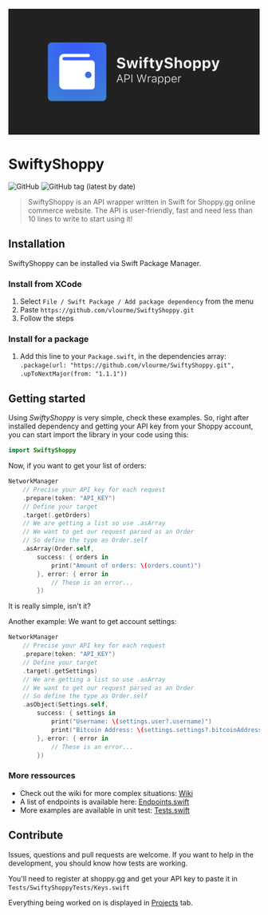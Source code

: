 <p align="center">
    <img src="Media/Board.png" />
</p>

# SwiftyShoppy
![GitHub](https://img.shields.io/github/license/vlourme/SwiftyShoppy)
![GitHub tag (latest by date)](https://img.shields.io/github/v/tag/vlourme/SwiftyShoppy?color=ff1a55&label=version)
> SwiftyShoppy is an API wrapper written in Swift for Shoppy.gg online commerce website.
> The API is user-friendly, fast and need less than 10 lines to write to start using it!

## Installation
SwiftyShoppy can be installed via Swift Package Manager.

### Install from XCode
1. Select `File / Swift Package / Add package dependency` from the menu
2. Paste `https://github.com/vlourme/SwiftyShoppy.git`
3. Follow the steps

### Install for a package
1. Add this line to your `Package.swift`, in the dependencies array: `
.package(url: "https://github.com/vlourme/SwiftyShoppy.git", .upToNextMajor(from: "1.1.1"))
`

## Getting started
Using *SwiftyShoppy* is very simple, check these examples.
So, right after installed dependency and getting your API key from your Shoppy account, you can start import the library in your code using this: 
```swift
import SwiftyShoppy
```

Now, if you want to get your list of orders:
```swift
NetworkManager
    // Precise your API key for each request
    .prepare(token: "API_KEY")
    // Define your target
    .target(.getOrders)
    // We are getting a list so use .asArray
    // We want to get our request parsed as an Order
    // So define the type as Order.self
    .asArray(Order.self,
        success: { orders in
            print("Amount of orders: \(orders.count)")
        }, error: { error in
            // These is an error...
        })
```

It is really simple, isn't it?

Another example: We want to get account settings:
```swift
NetworkManager
    // Precise your API key for each request
    .prepare(token: "API_KEY")
    // Define your target
    .target(.getSettings)
    // We are getting a list so use .asArray
    // We want to get our request parsed as an Order
    // So define the type as Order.self
    .asObject(Settings.self,
        success: { settings in
            print("Username: \(settings.user?.username)")
            print("Bitcoin Address: \(settings.settings?.bitcoinAddress)")
        }, error: { error in
            // These is an error...
        })
```

### More ressources
- Check out the wiki for more complex situations: [Wiki](https://github.com/vlourme/SwiftyShoppy/wiki)
- A list of endpoints is available here: [Endpoints.swift](https://github.com/vlourme/SwiftyShoppy/blob/master/SwiftyShoppy/Endpoints/Endpoints.swift)
- More examples are available in unit test: [Tests.swift](https://github.com/vlourme/SwiftyShoppy/blob/master/Tests/SwiftyShoppyTests/Tests.swift)


## Contribute
Issues, questions and pull requests are welcome. If you want to help in the development, you should know how tests are working.

You'll need to register at shoppy.gg and get your API key to paste it in `Tests/SwiftyShoppyTests/Keys.swift`

Everything being worked on is displayed in [Projects](https://github.com/vlourme/SwiftyShoppy/projects) tab.
